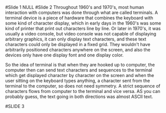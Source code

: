 #Slide 1
NULL
#Slide 2
Throughout 1960's and 1970's, most human interaction with computers was done
through what are called terminals. A terminal device is a piece of hardware
that combines the keyboard with some kind of character display, which in early
days in the 1960's was some kind of printer that print out characters line by
line. Or later in 1970's, it was usually a video console, but video console
was not capable of displaying arbitrary graphics, it can only display text
characters, and these text characters could only be displayed in a fixed grid.
They wouldn't have arbitrarily positioned characters anywhere on the screen,
and also the devices only have one display font and one display color. 

So the idea of terminal is that when they are hooked up to computer, the
computer then can send text characters and sequences to the terminal which get
displayed character by character on the screen and when the user sitting on
the keyboard types anything, a character sent from the terminal to the
computer, so does not need symmetry. A strict sequence of characters flows from
computer to the terminal and vice versa. AS you can probably guess, the text
going in both directions was almost ASCII text.

#SLIDE 3
